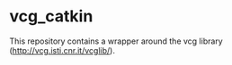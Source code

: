 # vcg_catkin
This repository contains a wrapper around the vcg library (http://vcg.isti.cnr.it/vcglib/).
